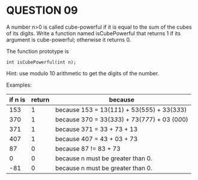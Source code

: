 # QUESTION 09

A number n>0 is called cube-powerful if it is equal to the sum of the cubes of its digits.
Write a function named isCubePowerful that returns 1 if its argument is cube-powerful; otherwise it
returns 0.

The function prototype is

`int isCubePowerful(int n);`

Hint: use modulo 10 arithmetic to get the digits of the number.

Examples:

| if n is | return | because                                          |
| ------- | ------ | ------------------------------------------------ |
| 153     | 1      | because 153 = 13(1*1*1) + 53(5*5*5) + 33(3*3*3)  |
| 370     | 1      | because 370 = 33(3*3*3) + 73(7*7*7) + 03 (0*0*0) |
| 371     | 1      | because 371 = 33 + 73 + 13                       |
| 407     | 1      | because 407 = 43 + 03 + 73                       |
| 87      | 0      | because 87 != 83 + 73                            |
| 0       | 0      | because n must be greater than 0.                |
| -81     | 0      | because n must be greater than 0.                |
